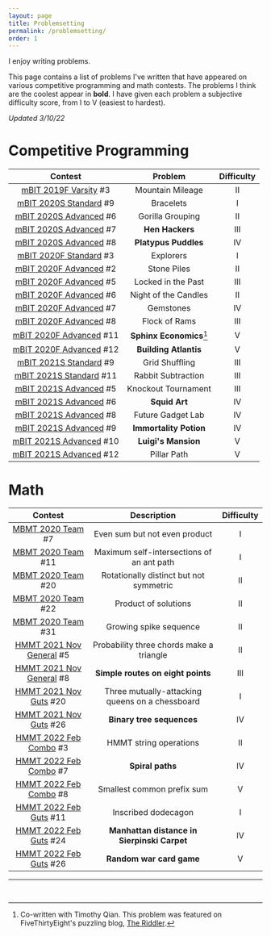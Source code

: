 ```yaml
---
layout: page
title: Problemsetting
permalink: /problemsetting/
order: 1
---
```


I enjoy writing problems.

This page contains a list of problems I've written that have appeared on various competitive programming and math contests. The problems I think are the coolest appear in **bold**. I have given each problem a subjective difficulty score, from I to V (easiest to hardest).

*Updated 3/10/22*

# Competitive Programming

|                                   Contest                                   |         Problem        | Difficulty |
|:---------------------------------------------------------------------------:|:----------------------:|:----------:|
|   [mBIT 2019F Varsity](https://mbit.mbhs.edu/archive/2019/varsity.pdf) #3   |    Mountain Mileage    |     II     |
|  [mBIT 2020S Standard](https://mbit.mbhs.edu/archive/2020/standard.pdf) #9  |        Bracelets       |      I     |
|  [mBIT 2020S Advanced](https://mbit.mbhs.edu/archive/2020/advanced.pdf) #6  |    Gorilla Grouping    |     II     |
|  [mBIT 2020S Advanced](https://mbit.mbhs.edu/archive/2020/advanced.pdf) #7  |     **Hen Hackers**    |     III    |
|  [mBIT 2020S Advanced](https://mbit.mbhs.edu/archive/2020/advanced.pdf) #8  |  **Platypus Puddles**  |     IV     |
|  [mBIT 2020F Standard](https://mbit.mbhs.edu/archive/2020f/standard.pdf) #3 |        Explorers       |      I     |
|  [mBIT 2020F Advanced](https://mbit.mbhs.edu/archive/2020f/advanced.pdf) #2 |       Stone Piles      |     II     |
|  [mBIT 2020F Advanced](https://mbit.mbhs.edu/archive/2020f/advanced.pdf) #5 |   Locked in the Past   |     III    |
|  [mBIT 2020F Advanced](https://mbit.mbhs.edu/archive/2020f/advanced.pdf) #6 |  Night of the Candles  |     II     |
|  [mBIT 2020F Advanced](https://mbit.mbhs.edu/archive/2020f/advanced.pdf) #7 |        Gemstones       |     IV     |
|  [mBIT 2020F Advanced](https://mbit.mbhs.edu/archive/2020f/advanced.pdf) #8 |      Flock of Rams     |     III    |
| [mBIT 2020F Advanced](https://mbit.mbhs.edu/archive/2020f/advanced.pdf) #11 |**Sphinx Economics**[^1]|      V     |
| [mBIT 2020F Advanced](https://mbit.mbhs.edu/archive/2020f/advanced.pdf) #12 |  **Building Atlantis** |      V     |
|  [mBIT 2021S Standard](https://mbit.mbhs.edu/archive/2021s/standard.pdf) #9 |     Grid Shuffling     |     III    |
| [mBIT 2021S Standard](https://mbit.mbhs.edu/archive/2021s/standard.pdf) #11 |   Rabbit Subtraction   |     III    |
|  [mBIT 2021S Advanced](https://mbit.mbhs.edu/archive/2021s/advanced.pdf) #5 |   Knockout Tournament  |     III    |
|  [mBIT 2021S Advanced](https://mbit.mbhs.edu/archive/2021s/advanced.pdf) #6 |      **Squid Art**     |     IV     |
|  [mBIT 2021S Advanced](https://mbit.mbhs.edu/archive/2021s/advanced.pdf) #8 |    Future Gadget Lab   |     IV     |
|  [mBIT 2021S Advanced](https://mbit.mbhs.edu/archive/2021s/advanced.pdf) #9 | **Immortality Potion** |     IV     |
| [mBIT 2021S Advanced](https://mbit.mbhs.edu/archive/2021s/advanced.pdf) #10 |   **Luigi's Mansion**  |      V     |
| [mBIT 2021S Advanced](https://mbit.mbhs.edu/archive/2021s/advanced.pdf) #12 |       Pillar Path      |      V     |

[^1]: Co-written with Timothy Qian. This problem was featured on FiveThirtyEight's puzzling blog, [The Riddler](https://fivethirtyeight.com/features/can-you-outthink-the-sphinx/).

# Math

|                                                     Contest                                                 |                       Description                   |     Difficulty    |
|:-----------------------------------------------------------------------------------------------------------:|:---------------------------------------------------:|:-----------------:|
|                   [MBMT 2020 Team](https://mbmt.mbhs.edu/static/archive/2020/team.pdf) #7                   |            Even sum but not even product            |         I         |
|                   [MBMT 2020 Team](https://mbmt.mbhs.edu/static/archive/2020/team.pdf) #11                  |      Maximum self-intersections of an ant path      |         I         |
|                   [MBMT 2020 Team](https://mbmt.mbhs.edu/static/archive/2020/team.pdf) #20                  |       Rotationally distinct but not symmetric       |         II        |
|                   [MBMT 2020 Team](https://mbmt.mbhs.edu/static/archive/2020/team.pdf) #22                  |                 Product of solutions                |         II        |
|                   [MBMT 2020 Team](https://mbmt.mbhs.edu/static/archive/2020/team.pdf) #31                  |                Growing spike sequence               |         II        |
|     [HMMT 2021 Nov General](https://hmmt-archive.s3.amazonaws.com/tournaments/2021/nov/gen/problems.pdf) #5 |         Probability three chords make a triangle    |         II        |
|     [HMMT 2021 Nov General](https://hmmt-archive.s3.amazonaws.com/tournaments/2021/nov/gen/problems.pdf) #8 |            **Simple routes on eight points**        |         III       |
|      [HMMT 2021 Nov Guts](https://hmmt-archive.s3.amazonaws.com/tournaments/2021/nov/guts/problems.pdf) #20 |     Three mutually-attacking queens on a chessboard |         I         |
|     [HMMT 2021 Nov Guts](https://hmmt-archive.s3.amazonaws.com/tournaments/2021/nov/guts/problems.pdf) #26  |              **Binary tree sequences**              |         IV        |
|     [HMMT 2022 Feb Combo](https://hmmt-archive.s3.amazonaws.com/tournaments/2022/feb/comb/problems.pdf) #3  |                HMMT string operations               |         II        |
|     [HMMT 2022 Feb Combo](https://hmmt-archive.s3.amazonaws.com/tournaments/2022/feb/comb/problems.pdf) #7  |                    **Spiral paths**                 |         IV        |
|     [HMMT 2022 Feb Combo](https://hmmt-archive.s3.amazonaws.com/tournaments/2022/feb/comb/problems.pdf) #8  |               Smallest common prefix sum            |         V         |
|     [HMMT 2022 Feb Guts](https://hmmt-archive.s3.amazonaws.com/tournaments/2022/feb/guts/problems.pdf) #11  |                   Inscribed dodecagon               |         I         |
|     [HMMT 2022 Feb Guts](https://hmmt-archive.s3.amazonaws.com/tournaments/2022/feb/guts/problems.pdf) #24  |       **Manhattan distance in Sierpinski Carpet**   |         IV        |
|     [HMMT 2022 Feb Guts](https://hmmt-archive.s3.amazonaws.com/tournaments/2022/feb/guts/problems.pdf) #26  |                 **Random war card game**            |         V         |


***

<br>